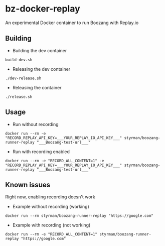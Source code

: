 # bz-docker-replay
An experimental Docker container to run Boozang with Replay.io

## Building

- Building the dev container

```
build-dev.sh 
```

- Releasing the dev container

```
./dev-release.sh
```


- Releasing the container

```
./release.sh
```

## Usage

- Run without recording
  
```
docker run --rm -e "RECORD_REPLAY_API_KEY=___YOUR_REPLAY_IO_API_KEY___" styrman/boozang-runner-replay "___Boozang-test-url___"
```

- Run with recording enabled
  
```
docker run --rm -e "RECORD_ALL_CONTENT=1" -e "RECORD_REPLAY_API_KEY=___YOUR_REPLAY_IO_API_KEY___" styrman/boozang-runner-replay "___Boozang-test-url___"
```

## Known issues

Right now, enabling recording doesn't work

- Example without recording (working)

```
docker run --rm styrman/boozang-runner-replay "https://google.com"
```

- Example with recording (not working)

```
docker run --rm -e "RECORD_ALL_CONTENT=1" styrman/boozang-runner-replay "https://google.com"
```
